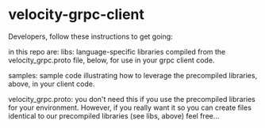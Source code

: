# velocity-grpc-client
Developers, follow these instructions to get going:



in this repo are: 
libs: language-specific libraries compiled from the velocity_grpc.proto file, below, for use in your grpc client code.

samples: sample code illustrating how to leverage the precompiled libraries, above, in your client code.

velocity_grpc.proto: you don't need this if you use the precompiled libraries for your environment. However, if you really want it so you can create files identical to our precompiled libraries (see libs, above) feel free...
